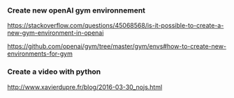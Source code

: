 ### Create new openAI gym environnement

https://stackoverflow.com/questions/45068568/is-it-possible-to-create-a-new-gym-environment-in-openai

https://github.com/openai/gym/tree/master/gym/envs#how-to-create-new-environments-for-gym



### Create a video with python

http://www.xavierdupre.fr/blog/2016-03-30_nojs.html
